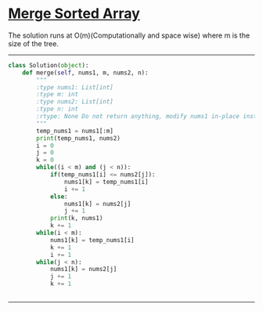 # [Merge Sorted Array](https://leetcode.com/explore/featured/card/top-interview-questions-easy/96/sorting-and-searching/587/)

The solution runs at O(m)(Computationally and space wise) where m is the size of the tree.
___
```python
class Solution(object):
    def merge(self, nums1, m, nums2, n):
        """
        :type nums1: List[int]
        :type m: int
        :type nums2: List[int]
        :type n: int
        :rtype: None Do not return anything, modify nums1 in-place instead.
        """
        temp_nums1 = nums1[:m]
        print(temp_nums1, nums2)
        i = 0
        j = 0
        k = 0
        while((i < m) and (j < n)):
            if(temp_nums1[i] <= nums2[j]):
                nums1[k] = temp_nums1[i]
                i += 1
            else:
                nums1[k] = nums2[j]
                j += 1
            print(k, nums1)
            k += 1
        while(i < m):
            nums1[k] = temp_nums1[i]
            k += 1
            i += 1
        while(j < n):
            nums1[k] = nums2[j]
            j += 1
            k += 1
        
```
___